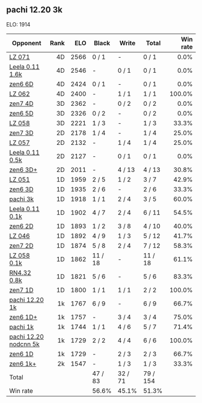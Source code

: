## pachi 12.20 3k ##

ELO: 1914

Opponent | Rank | ELO | Black | Write | Total | Win rate
---------|-----:|----:|-------|-------|-------|-------:
[LZ 071](LZ%20071.md) | 4D | 2566 | 0 / 1 | - | 0 / 1 | 0.0%
[Leela 0.11 1.6k](Leela%200.11%201.6k.md) | 4D | 2546 | - | 0 / 1 | 0 / 1 | 0.0%
[zen6 6D](zen6%206D.md) | 4D | 2424 | 0 / 1 | - | 0 / 1 | 0.0%
[LZ 062](LZ%20062.md) | 4D | 2400 | - | 1 / 1 | 1 / 1 | 100.0%
[zen7 4D](zen7%204D.md) | 3D | 2362 | - | 0 / 2 | 0 / 2 | 0.0%
[zen6 5D](zen6%205D.md) | 3D | 2326 | 0 / 2 | - | 0 / 2 | 0.0%
[LZ 058](LZ%20058.md) | 3D | 2221 | 1 / 3 | - | 1 / 3 | 33.3%
[zen7 3D](zen7%203D.md) | 2D | 2178 | 1 / 4 | - | 1 / 4 | 25.0%
[LZ 057](LZ%20057.md) | 2D | 2132 | - | 1 / 4 | 1 / 4 | 25.0%
[Leela 0.11 0.5k](Leela%200.11%200.5k.md) | 2D | 2127 | - | 0 / 1 | 0 / 1 | 0.0%
[zen6 3D+](zen6%203D+.md) | 2D | 2011 | - | 4 / 13 | 4 / 13 | 30.8%
[LZ 051](LZ%20051.md) | 1D | 1959 | 2 / 5 | 1 / 2 | 3 / 7 | 42.9%
[zen6 3D](zen6%203D.md) | 1D | 1935 | 2 / 6 | - | 2 / 6 | 33.3%
[pachi 3k](pachi%203k.md) | 1D | 1918 | 1 / 1 | 2 / 4 | 3 / 5 | 60.0%
[Leela 0.11 0.1k](Leela%200.11%200.1k.md) | 1D | 1902 | 4 / 7 | 2 / 4 | 6 / 11 | 54.5%
[zen6 2D](zen6%202D.md) | 1D | 1893 | 1 / 2 | 3 / 8 | 4 / 10 | 40.0%
[LZ 046](LZ%20046.md) | 1D | 1892 | 4 / 9 | 1 / 3 | 5 / 12 | 41.7%
[zen7 2D](zen7%202D.md) | 1D | 1874 | 5 / 8 | 2 / 4 | 7 / 12 | 58.3%
[LZ 058 0.1k](LZ%20058%200.1k.md) | 1D | 1862 | 11 / 18 | - | 11 / 18 | 61.1%
[RN4.32 0.8k](RN4.32%200.8k.md) | 1D | 1821 | 5 / 6 | - | 5 / 6 | 83.3%
[zen7 1D](zen7%201D.md) | 1D | 1800 | 1 / 1 | 1 / 1 | 2 / 2 | 100.0%
[pachi 12.20 1k](pachi%2012.20%201k.md) | 1k | 1767 | 6 / 9 | - | 6 / 9 | 66.7%
[zen6 1D+](zen6%201D+.md) | 1k | 1757 | - | 3 / 4 | 3 / 4 | 75.0%
[pachi 1k](pachi%201k.md) | 1k | 1744 | 1 / 1 | 4 / 6 | 5 / 7 | 71.4%
[pachi 12.20 nodcnn 5k](pachi%2012.20%20nodcnn%205k.md) | 1k | 1729 | 2 / 2 | 4 / 4 | 6 / 6 | 100.0%
[zen6 1D](zen6%201D.md) | 1k | 1729 | - | 2 / 3 | 2 / 3 | 66.7%
[zen6 1k+](zen6%201k+.md) | 2k | 1547 | - | 1 / 3 | 1 / 3 | 33.3%
Total | | | 47 / 83 | 32 / 71 | 79 / 154 | 
Win rate| | | 56.6% | 45.1% | 51.3% | 
